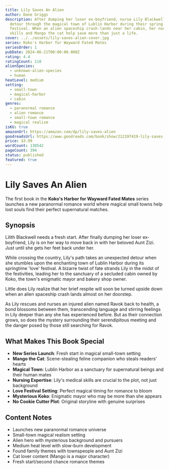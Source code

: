 ```yaml
---
title: Lily Saves An Alien
author: Dane Griggs
description: After dumping her loser ex-boyfriend, nurse Lily Blackwell takes a
  detour through the magical town of Lublin Harbor during their spring love
  festival. When an alien spaceship crash-lands near her cabin, her nursing
  skills and Mango the cat help save more than just a life.
cover: ../../assets/lily-saves-alien-cover.jpg
series: Koko's Harbor for Wayward Fated Mates
seriesOrder: 1
pubDate: 2024-06-21T00:00:00.000Z
rating: 4.4
ratingCount: 110
alienSpecies:
  - unknown-alien-species
  - human
heatLevel: medium
setting:
  - small-town
  - magical-harbor
  - cabin
genres:
  - paranormal romance
  - alien romance
  - small-town romance
  - magical realism
isKU: true
amazonUrl: https://amazon.com/dp/lily-saves-alien
goodreadsUrl: https://www.goodreads.com/book/show/212197419-lily-saves-an-alien
price: $3.99
wordCount: 130542
pageCount: 394
status: published
featured: true
---
```


# Lily Saves An Alien

The first book in the **Koko's Harbor for Wayward Fated Mates** series launches a new paranormal romance world where magical small towns help lost souls find their perfect supernatural matches.

## Synopsis

Lilith Blackwell needs a fresh start. After finally dumping her loser ex-boyfriend, Lily is on her way to move back in with her beloved Aunt Zizi. Just until she gets her feet back under her.

While crossing the country, Lily's path takes an unexpected detour when she stumbles upon the enchanting town of Lublin Harbor during its springtime 'love' festival. A bizarre twist of fate strands Lily in the midst of the festivities, leading her to the sanctuary of a secluded cabin owned by Koko, the town's enigmatic mayor and bakery shop owner.

Little does Lily realize that her brief respite will soon be turned upside down when an alien spaceship crash lands almost on her doorstep.

As Lily rescues and nurses an injured alien named Ravok back to health, a bond blossoms between them, transcending language and stirring feelings in Lily deeper than any she has experienced before. But as their connection grows, so does the mystery surrounding their serendipitous meeting and the danger posed by those still searching for Ravok.

## What Makes This Book Special

- **New Series Launch**: Fresh start in magical small-town setting
- **Mango the Cat**: Scene-stealing feline companion who steals readers' hearts
- **Magical Town**: Lublin Harbor as a sanctuary for supernatural beings and their human mates
- **Nursing Expertise**: Lily's medical skills are crucial to the plot, not just background
- **Love Festival Setting**: Perfect magical timing for romance to bloom
- **Mysterious Koko**: Enigmatic mayor who may be more than she appears
- **No Cookie Cutter Plot**: Original storyline with genuine surprises

## Content Notes

- Launches new paranormal romance universe
- Small-town magical realism setting
- Alien hero with mysterious background and pursuers
- Medium heat level with slow-burn development
- Found family themes with townspeople and Aunt Zizi
- Cat lover content (Mango is a major character)
- Fresh start/second chance romance themes
